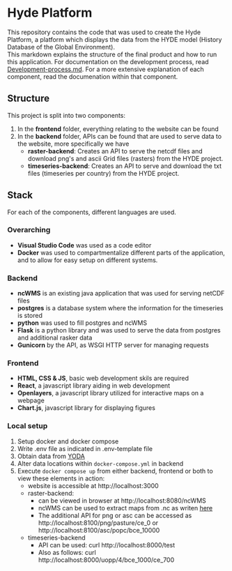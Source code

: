 # Hyde Platform
This repository contains the code that was used to create the Hyde Platform, a platform which displays the data from the HYDE model (History Database of the Global Environment).  
This markdown explains the structure of the final product and how to run this application. For documentation on the development process, read [Development-process.md](Development-Process.md). For a more extensive explanation of each component, read the documenation within that component.

## Structure
This project is split into two components:
1) In the **frontend** folder, everything relating to the website can be found
2) In the **backend** folder, APIs can be found that are used to serve data to the website, more specifically we have
    - **raster-backend**: Creates an API to serve the netcdf files and download png's and ascii Grid files (rasters) from the HYDE project.
    - **timeseries-backend**: Creates an API to serve and download the txt files (timeseries per country) from the HYDE project.

## Stack
For each of the components, different languages are used. 

### Overarching
- **Visual Studio Code** was used as a code editor
- **Docker** was used to compartmentalize different parts of the application, and to allow for easy setup on different systems. 

### Backend
-  **ncWMS** is an existing java application that was used for serving netCDF files
- **postgres** is a database system where the information for the timeseries is stored
- **python** was used to fill postgres and ncWMS
- **Flask** is a python library and was used to serve the data from postgres and additional rasker data
- **Gunicorn** by the API, as WSGI HTTP server for managing requests

### Frontend
- **HTML, CSS & JS**, basic web development skils are required 
- **React**, a javascript library aiding in web development
- **Openlayers**, a javascript library utilized for interactive maps on a webpage
- **Chart.js**, javascript library for displaying figures

### Local setup
1) Setup docker and docker compose 
2) Write .env file as indicated in .env-template file
3) Obtain data from [YODA](https://landuse.sites.uu.nl/datasets/)
4) Alter data locations within `docker-compose.yml` in backend
5) Execute `docker compose up` from either backend, frontend or both to view these elements in action: 
    - website is accessible at http://localhost:3000
    - raster-backend:
        - can be viewed in browser at http://localhost:8080/ncWMS
        - ncWMS can be used to extract maps from .nc as writen [here](https://reading-escience-centre.gitbooks.io/ncwms-user-guide/content/04-usage.html)
        - The additional API for png or asc can be accessed as http://localhost:8100/png/pasture/ce_0 or http://localhost:8100/asc/popc/bce_10000
    - timeseries-backend 
        - API can be used: curl http://localhost:8000/test
        - Also as follows: curl http://localhost:8000/uopp/4/bce_1000/ce_700
